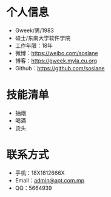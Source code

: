 # 个人信息

 - Gweek/男/1983
 - 硕士/东南大学软件学院 
 - 工作年限：18年
 - 微博：https://weibo.com/soslane
 - 博客：https://gweek.myla.eu.org
 - Github：https://github.com/soslane

# 技能清单

- 抽烟
- 喝酒
- 烫头

# 联系方式

- 手机：18X1812666X
- Email：admin@apt.com.mp
- QQ：5664939
